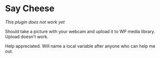 # Say Cheese #

*This plugin does not work yet*

Should take a picture with your webcam and upload it to WP media library.
Upload doesn't work. 

Help appreciated. 
Will name a local variable after anyone who can help me out.
